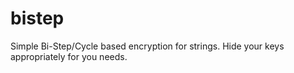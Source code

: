 # bistep
Simple Bi-Step/Cycle based encryption for strings. Hide your keys appropriately for you needs.
